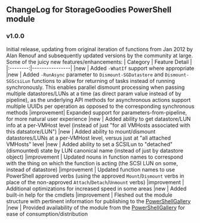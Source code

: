 ## ChangeLog for StorageGoodies PowerShell module

### v1.0.0
Initial release, updating from original iteration of functions from Jan 2012 by Alan Renouf and subsequently updated versions by the community at large.  Some of the juicy new features/enhancements:
| Category | Feature Detail |
|:--------:|----------------|
|new       | Added `-WhatIf` support where appropriate
|new       | Added `-RunAsync` parameter to `Dismount-SGDatastore` and `Dismount-SGScsiLun` functions to allow for returning of tasks instead of running synchronously. This enables parallel dismount processing when passing multiple datastores/LUNs at a time (as direct param value instead of by pipeline), as the underlying API methods for asynchronous actions support multiple UUIDs per operation as opposed to the corresponding synchronous methods
|improvement| Expanded support for parameters-from-pipeline, for more natural user experience
|new       | Added ability to get datastore/LUN info at a per-VMHost level (instead of just "for all VMHosts associated with this datsatore/LUN")
|new       | Added ability to mount/dismount datastores/LUNs at a per-VMHost level, versus just at "all attached VMHosts" level
|new       | Added ability to set a SCSILun to "detached" (dismounted) state by LUN canonical name (instead of just by datastore object)
|improvement       | Updated nouns in function names to correspond with the thing on which the function is acting (the SCSI LUN on some, instead of datastore)
|improvement       | Updated function names to use PowerShell approved verbs (using the approved `Mount`/`Dismount` verbs in place of the non-approved `Attach`/`Detach`/`Unmount` verbs)
|improvement       | Additional optimizations for increased speed in some areas
|new       | Added built-in help for the cmdlets
|improvement       | Fleshed out the module structure with pertinent information for publishing to the [PowerShellGallery](https://powershellgallery.com)
|new       | Provided availability of the module from the [PowerShellGallery](https://powershellgallery.com) for ease of consumption/distribution

